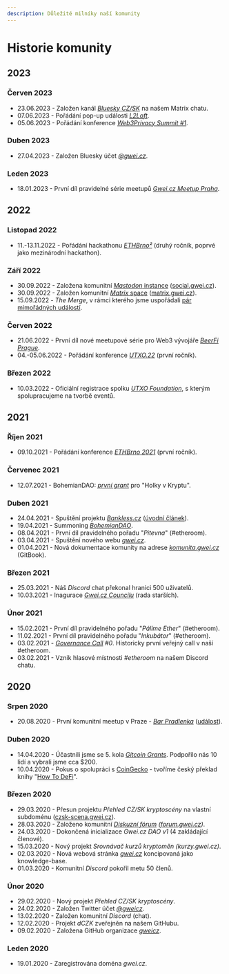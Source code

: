 ```yaml
---
description: Důležité milníky naší komunity
---
```


# Historie komunity

## 2023

### Červen 2023

* 23.06.2023 - Založen kanál [_Bluesky CZ/SK_](https://forum.gwei.cz/t/cesko-slovensky-kanal-pro-uzivatele-bluesky-at-protocol/624) na našem Matrix chatu.
* 07.06.2023 - Pořádání pop-up události [_L2Loft_](/udalosti/l2loft).
* 05.06.2023 - Pořádání konference [_Web3Privacy Summit #1_](/udalosti/web3privacy-summit).

### Duben 2023

* 27.04.2023 - Založen Bluesky účet [_@gwei.cz_](https://bsky.app/profile/gwei.cz).

### Leden 2023

* 18.01.2023 - První díl pravidelné série meetupů [_Gwei.cz Meetup Praha_](/udalosti/gweicz-meetup).

## 2022

### Listopad 2022

* 11.-13.11.2022 - Pořádání hackathonu [_ETHBrno²_](https://ethbrno.cz/) (druhý ročník, poprvé jako mezinárodní hackathon).

### Září 2022

* 30.09.2022 - Založena komunitní [_Mastodon_ instance](./komunikacni-kanaly/mastodon.md) ([social.gwei.cz](https://social.gwei.cz)).
* 30.09.2022 - Založen komunitní [_Matrix_ space](./komunikacni-kanaly/matrix.md) ([matrix.gwei.cz](https://matrix.gwei.cz)).
* 15.09.2022 - _The Merge_, v rámci kterého jsme uspořádali [pár mimořádných událostí](https://forum.gwei.cz/t/the-merge-lokalni-udalosti-v-nasledujicich-hodinach-a-dnech/562).

### Červen 2022

* 21.06.2022 - První díl nové meetupové série pro Web3 vývojáře [_BeerFi Prague_](/udalosti/beerfi).
* 04.-05.06.2022 - Pořádání konference [_UTXO.22_](http://utxo.cz/) (první ročník).

### Březen 2022

* 10.03.2022 - Oficiální registrace spolku [_UTXO Foundation_](https://utxo.foundation/), s kterým spolupracujeme na tvorbě eventů.

## 2021

### Říjen 2021

* 09.10.2021 - Pořádání konference [_ETHBrno 2021_](https://ethbrno.gwei.cz/predchozi-rocniky/2021) (první ročník).

### Červenec 2021

* 12.07.2021 - BohemianDAO: [_první grant_](https://app.daohaus.club/dao/0x64/0xf762ace2c215fdad031b33c656982718c4084786/proposals/4) pro "Holky v Kryptu".

### Duben 2021

* 24.04.2021 - Spuštění projektu [_Bankless.cz_](https://bankless.cz/) ([úvodní článek](https://bankless.cz/novinky/historie-cryptopandy-a-vznik-bankless-cz)).&#x20;
* 19.04.2021 - Summoning [_BohemianDAO_](http://bohemiandao.cz/).
* 08.04.2021 - První díl pravidelného pořadu "_Pitevna_" (#etheroom).
* 03.04.2021 - Spuštění nového webu [_gwei.cz_](https://gwei.cz).
* 01.04.2021 - Nová dokumentace komunity na adrese [_komunita.gwei.cz_](https://komunita.gwei.cz) (GitBook).

### Březen 2021

* 25.03.2021 - Náš _Discord_ chat překonal hranici 500 uživatelů.
* 10.03.2021 - Inagurace [_Gwei.cz Councilu_](council/) (rada starších).

### Únor 2021

* 15.02.2021 - První díl pravidelného pořadu "_Pálíme Ether_" (#etheroom).
* 11.02.2021 - První díl pravidelného pořadu "_Inkubátor_" (#etheroom).
* 03.02.2021 - [_Governance Call_](/komunita/governance-call/) _#0_. Historicky první veřejný call v naší #etheroom.
* 03.02.2021 - Vznik hlasové místnosti _#etheroom_ na našem Discord chatu.

## 2020

### Srpen 2020

* 20.08.2020 - První komunitní meetup v Praze - [_Bar Pradlenka_](https://goo.gl/maps/rwjEbwBS82itsRKD8) ([událost](https://forum.gwei.cz/t/gwei-cz-community-meetup-0-ct-20-8-2020-praha/91)).

### Duben 2020

* 14.04.2020 - Účastnili jsme se 5. kola [_Gitcoin Grants_](https://gitcoin.co/grants/590/gweicz-czsk-defiethereum-community). Podpořilo nás 10 lidí a vybrali jsme cca $200.
* 10.04.2020 - Pokus o spolupráci s [CoinGecko](https://www.coingecko.com/en) - tvoříme český překlad knihy "[How To DeFi](https://landing.coingecko.com/how-to-defi/)".

### Březen 2020

* 29.03.2020 - Přesun projektu _Přehled CZ/SK kryptoscény_ na vlastní subdoménu ([czsk-scena.gwei.cz](https://czsk-scena.gwei.cz)).
* 28.03.2020 - Založeno komunitní [_Diskuzní fórum_](komunikacni-kanaly/forum.md) _(_[_forum.gwei.cz_](https://forum.gwei.cz)_)_.
* 24.03.2020 - Dokončená inicializace _Gwei.cz DAO v1_ (4 zakládající členové).
* 15.03.2020 - Nový projekt _Srovnávač kurzů kryptoměn_ _(kurzy.gwei.cz)_.
* 02.03.2020 - Nová webová stránka [_gwei.cz_](https://gwei.cz) koncipovaná jako knowledge-base.
* 01.03.2020 - Komunitní _Discord_ pokořil metu 50 členů.

### Únor 2020

* 29.02.2020 - Nový projekt _Přehled CZ/SK kryptoscény_.
* 24.02.2020 - Založen Twitter účet [_@gweicz_](https://twitter.com/gweicz).
* 13.02.2020 - Založen komunitní _Discord_ (chat).
* 12.02.2020 - Projekt _dCZK_ zveřejněn na našem GitHubu.
* 09.02.2020 - Založena GitHub organizace [_gweicz_](https://github.com/gweicz/).

### Leden 2020

* 19.01.2020 - Zaregistrována doména _gwei.cz_.
